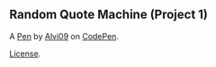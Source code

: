 Random Quote Machine (Project 1)
--------------------------------


A [Pen](https://codepen.io/alvi09/pen/LYyvWrr) by [Alvi09](https://codepen.io/alvi09) on [CodePen](https://codepen.io).

[License](https://codepen.io/alvi09/pen/LYyvWrr/license).